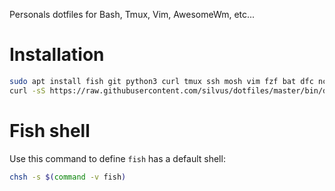 Personals dotfiles for Bash, Tmux, Vim, AwesomeWm, etc...

# Installation

```sh
sudo apt install fish git python3 curl tmux ssh mosh vim fzf bat dfc ncdu htop btop fd-find gawk ripgrep build-essential apache2-utils xdotool command-not-found
curl -sS https://raw.githubusercontent.com/silvus/dotfiles/master/bin/dotfiles | python3
```

# Fish shell

Use this command to define `fish` has a default shell:
```sh
chsh -s $(command -v fish)
```
